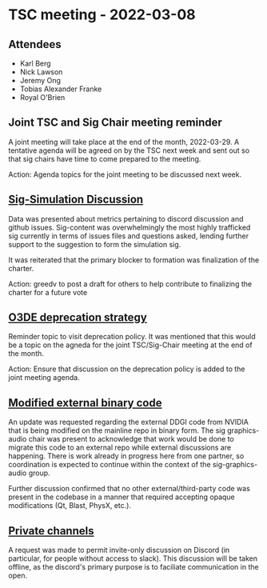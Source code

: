 # TSC meeting - 2022-03-08

## Attendees

* Karl Berg
* Nick Lawson
* Jeremy Ong
* Tobias Alexander Franke
* Royal O'Brien

## Joint TSC and Sig Chair meeting reminder

A joint meeting will take place at the end of the month, 2022-03-29. A tentative agenda will be agreed on by the TSC next week and sent out so that sig chairs have time to come prepared to the meeting.

Action: Agenda topics for the joint meeting to be discussed next week.

## [Sig-Simulation Discussion](https://github.com/o3de/tsc/issues/20#issuecomment-1061913887)

Data was presented about metrics pertaining to discord discussion and github issues. Sig-content was overwhelmingly the most highly trafficked sig currently in terms of issues files and questions asked, lending further support to the suggestion to form the simulation sig.

It was reiterated that the primary blocker to formation was finalization of the charter.

Action: greedv to post a draft for others to help contribute to finalizing the charter for a future vote

## [O3DE deprecation strategy](https://github.com/o3de/tsc/issues/20#issuecomment-1060529446)

Reminder topic to visit deprecation policy. It was mentioned that this would be a topic on the agneda for the joint TSC/Sig-Chair meeting at the end of the month.

Action: Ensure that discussion on the deprecation policy is added to the joint meeting agenda.

## [Modified external binary code](https://github.com/o3de/tsc/issues/20#issuecomment-1061727851)

An update was requested regarding the external DDGI code from NVIDIA that is being modified on the mainline repo in binary form. The sig graphics-audio chair was present to acknowledge that work would be done to migrate this code to an external repo while external discussions are happening. There is work already in progress here from one partner, so coordination is expected to continue within the context of the sig-graphics-audio group.

Further discussion confirmed that no other external/third-party code was present in the codebase in a manner that required accepting opaque modifications (Qt, Blast, PhysX, etc.).

## [Private channels](https://github.com/o3de/tsc/issues/20#issuecomment-1061727851)

A request was made to permit invite-only discussion on Discord (in particular, for people without access to slack). This discussion will be taken offline, as the discord's primary purpose is to faciliate communication in the open.
